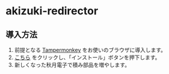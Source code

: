 # akizuki-redirector

## 導入方法

1. 前提となる [Tampermonkey](https://www.tampermonkey.net/) をお使いのブラウザに導入します。
2. [こちら](https://github.com/yanorei32/akizuki-redirector/raw/master/akizuki-redirector.user.js) をクリックし、「インストール」ボタンを押下します。
3. 新しくなった秋月電子で積み部品を増やします。
